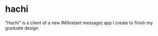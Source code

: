 hachi
=====

"Hachi" is a client of a new IM(Instant message) app I create to finish my graduate design.
